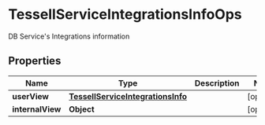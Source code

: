 

# TessellServiceIntegrationsInfoOps

DB Service's Integrations information

## Properties

Name | Type | Description | Notes
------------ | ------------- | ------------- | -------------
**userView** | [**TessellServiceIntegrationsInfo**](TessellServiceIntegrationsInfo.md) |  |  [optional]
**internalView** | **Object** |  |  [optional]



